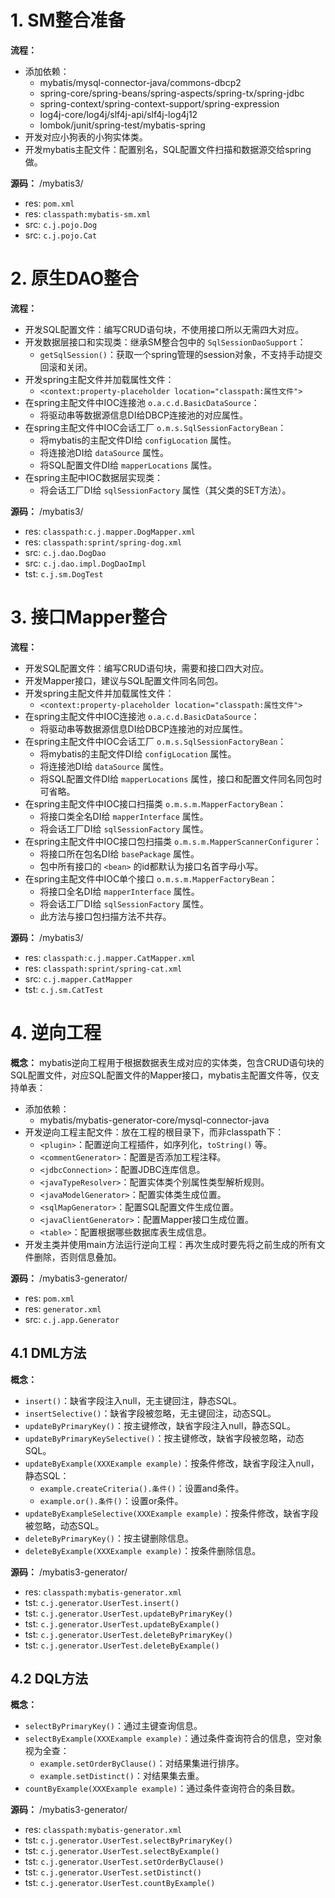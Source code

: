 # 1. SM整合准备

**流程：** 
- 添加依赖：
    - mybatis/mysql-connector-java/commons-dbcp2
    - spring-core/spring-beans/spring-aspects/spring-tx/spring-jdbc
    - spring-context/spring-context-support/spring-expression
    - log4j-core/log4j/slf4j-api/slf4j-log4j12
    - lombok/junit/spring-test/mybatis-spring
- 开发对应小狗表的小狗实体类。
- 开发mybatis主配文件：配置别名，SQL配置文件扫描和数据源交给spring做。

**源码：** /mybatis3/
- res: `pom.xml`
- res: `classpath:mybatis-sm.xml`
- src: `c.j.pojo.Dog`
- src: `c.j.pojo.Cat`

# 2. 原生DAO整合

**流程：**
- 开发SQL配置文件：编写CRUD语句块，不使用接口所以无需四大对应。
- 开发数据层接口和实现类：继承SM整合包中的 `SqlSessionDaoSupport`：
    - `getSqlSession()`：获取一个spring管理的session对象，不支持手动提交回滚和关闭。
- 开发spring主配文件并加载属性文件：
    - `<context:property-placeholder location="classpath:属性文件">`
- 在spring主配文件中IOC连接池 `o.a.c.d.BasicDataSource`：
    - 将驱动串等数据源信息DI给DBCP连接池的对应属性。
- 在spring主配文件中IOC会话工厂 `o.m.s.SqlSessionFactoryBean`：
    - 将mybatis的主配文件DI给 `configLocation` 属性。
    - 将连接池DI给 `dataSource` 属性。
    - 将SQL配置文件DI给 `mapperLocations` 属性。
- 在spring主配中IOC数据层实现类：
    - 将会话工厂DI给 `sqlSessionFactory` 属性（其父类的SET方法）。

**源码：** /mybatis3/
- res: `classpath:c.j.mapper.DogMapper.xml`
- res: `classpath:sprint/spring-dog.xml`
- src: `c.j.dao.DogDao`
- src: `c.j.dao.impl.DogDaoImpl`
- tst: `c.j.sm.DogTest`

# 3. 接口Mapper整合

**流程：**
- 开发SQL配置文件：编写CRUD语句块，需要和接口四大对应。
- 开发Mapper接口，建议与SQL配置文件同名同包。
- 开发spring主配文件并加载属性文件：
    - `<context:property-placeholder location="classpath:属性文件">`
- 在spring主配文件中IOC连接池 `o.a.c.d.BasicDataSource`：
    - 将驱动串等数据源信息DI给DBCP连接池的对应属性。
- 在spring主配文件中IOC会话工厂 `o.m.s.SqlSessionFactoryBean`：
    - 将mybatis的主配文件DI给 `configLocation` 属性。
    - 将连接池DI给 `dataSource` 属性。
    - 将SQL配置文件DI给 `mapperLocations` 属性，接口和配置文件同名同包时可省略。
- 在spring主配文件中IOC接口扫描类 `o.m.s.m.MapperFactoryBean`：
    - 将接口类全名DI给 `mapperInterface` 属性。
    - 将会话工厂DI给 `sqlSessionFactory` 属性。
- 在spring主配文件中IOC接口包扫描类 `o.m.s.m.MapperScannerConfigurer`：
    - 将接口所在包名DI给 `basePackage` 属性。
    - 包中所有接口的 `<bean>` 的id都默认为接口名首字母小写。
- 在spring主配文件中IOC单个接口 `o.m.s.m.MapperFactoryBean`：
    - 将接口全名DI给 `mapperInterface` 属性。
    - 将会话工厂DI给 `sqlSessionFactory` 属性。
    - 此方法与接口包扫描方法不共存。

**源码：** /mybatis3/
- res: `classpath:c.j.mapper.CatMapper.xml`
- res: `classpath:sprint/spring-cat.xml`
- src: `c.j.mapper.CatMapper`
- tst: `c.j.sm.CatTest`

# 4. 逆向工程

**概念：** mybatis逆向工程用于根据数据表生成对应的实体类，包含CRUD语句块的SQL配置文件，对应SQL配置文件的Mapper接口，mybatis主配置文件等，仅支持单表：
- 添加依赖：
    - mybatis/mybatis-generator-core/mysql-connector-java
- 开发逆向工程主配文件：放在工程的根目录下，而非classpath下：
    - `<plugin>`：配置逆向工程插件，如序列化，`toString()` 等。
    - `<commentGenerator>`：配置是否添加工程注释。
    - `<jdbcConnection>`：配置JDBC连库信息。
    - `<javaTypeResolver>`：配置实体类个别属性类型解析规则。
    - `<javaModelGenerator>`：配置实体类生成位置。
    - `<sqlMapGenerator>`：配置SQL配置文件生成位置。
    - `<javaClientGenerator>`：配置Mapper接口生成位置。
    - `<table>`：配置根据哪些数据库表生成信息。
- 开发主类并使用main方法运行逆向工程：再次生成时要先将之前生成的所有文件删除，否则信息叠加。

**源码：** /mybatis3-generator/
- res: `pom.xml`
- res: `generator.xml`
- src: `c.j.app.Generator`

## 4.1 DML方法

**概念：** 
- `insert()`：缺省字段注入null，无主键回注，静态SQL。
- `insertSelective()`：缺省字段被忽略，无主键回注，动态SQL。
- `updateByPrimaryKey()`：按主键修改，缺省字段注入null，静态SQL。
- `updateByPrimaryKeySelective()`：按主键修改，缺省字段被忽略，动态SQL。
- `updateByExample(XXXExample example)`：按条件修改，缺省字段注入null，静态SQL：
    - `example.createCriteria().条件()`：设置and条件。
    - `example.or().条件()`：设置or条件。
- `updateByExampleSelective(XXXExample example)`：按条件修改，缺省字段被忽略，动态SQL。
- `deleteByPrimaryKey()`：按主键删除信息。
- `deleteByExample(XXXExample example)`：按条件删除信息。

**源码：** /mybatis3-generator/
- res: `classpath:mybatis-generator.xml`
- tst: `c.j.generator.UserTest.insert()`
- tst: `c.j.generator.UserTest.updateByPrimaryKey()`
- tst: `c.j.generator.UserTest.updateByExample()`
- tst: `c.j.generator.UserTest.deleteByPrimaryKey()`
- tst: `c.j.generator.UserTest.deleteByExample()`

## 4.2 DQL方法

**概念：** 
- `selectByPrimaryKey()`：通过主键查询信息。
- `selectByExample(XXXExample example)`：通过条件查询符合的信息，空对象视为全查：
    - `example.setOrderByClause()`：对结果集进行排序。
    - `example.setDistinct()`：对结果集去重。
- `countByExample(XXXExample example)`：通过条件查询符合的条目数。

**源码：** /mybatis3-generator/
- res: `classpath:mybatis-generator.xml`
- tst: `c.j.generator.UserTest.selectByPrimaryKey()`
- tst: `c.j.generator.UserTest.selectByExample()`
- tst: `c.j.generator.UserTest.setOrderByClause()`
- tst: `c.j.generator.UserTest.setDistinct()`
- tst: `c.j.generator.UserTest.countByExample()`
